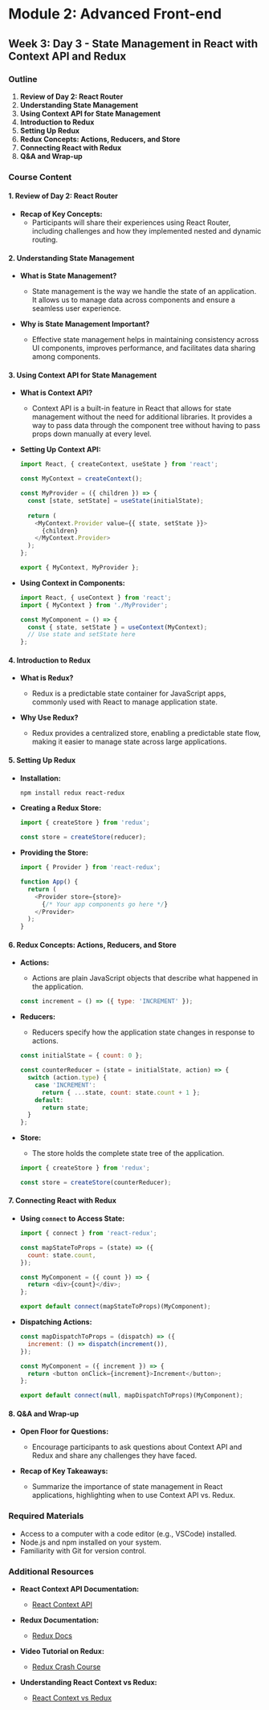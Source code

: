 # Module 2: Advanced Front-end
## Week 3: Day 3 - State Management in React with Context API and Redux

### Outline
1. **Review of Day 2: React Router**
2. **Understanding State Management**
3. **Using Context API for State Management**
4. **Introduction to Redux**
5. **Setting Up Redux**
6. **Redux Concepts: Actions, Reducers, and Store**
7. **Connecting React with Redux**
8. **Q&A and Wrap-up**

### Course Content

#### 1. Review of Day 2: React Router
- **Recap of Key Concepts:**
  - Participants will share their experiences using React Router, including challenges and how they implemented nested and dynamic routing.

#### 2. Understanding State Management
- **What is State Management?**
  - State management is the way we handle the state of an application. It allows us to manage data across components and ensure a seamless user experience.

- **Why is State Management Important?**
  - Effective state management helps in maintaining consistency across UI components, improves performance, and facilitates data sharing among components.

#### 3. Using Context API for State Management
- **What is Context API?**
  - Context API is a built-in feature in React that allows for state management without the need for additional libraries. It provides a way to pass data through the component tree without having to pass props down manually at every level.

- **Setting Up Context API:**
  ```javascript
  import React, { createContext, useState } from 'react';

  const MyContext = createContext();

  const MyProvider = ({ children }) => {
    const [state, setState] = useState(initialState);
    
    return (
      <MyContext.Provider value={{ state, setState }}>
        {children}
      </MyContext.Provider>
    );
  };

  export { MyContext, MyProvider };
  ```

- **Using Context in Components:**
  ```javascript
  import React, { useContext } from 'react';
  import { MyContext } from './MyProvider';

  const MyComponent = () => {
    const { state, setState } = useContext(MyContext);
    // Use state and setState here
  };
  ```

#### 4. Introduction to Redux
- **What is Redux?**
  - Redux is a predictable state container for JavaScript apps, commonly used with React to manage application state.

- **Why Use Redux?**
  - Redux provides a centralized store, enabling a predictable state flow, making it easier to manage state across large applications.

#### 5. Setting Up Redux
- **Installation:**
  ```bash
  npm install redux react-redux
  ```

- **Creating a Redux Store:**
  ```javascript
  import { createStore } from 'redux';

  const store = createStore(reducer);
  ```

- **Providing the Store:**
  ```javascript
  import { Provider } from 'react-redux';

  function App() {
    return (
      <Provider store={store}>
        {/* Your app components go here */}
      </Provider>
    );
  }
  ```

#### 6. Redux Concepts: Actions, Reducers, and Store
- **Actions:**
  - Actions are plain JavaScript objects that describe what happened in the application.
  ```javascript
  const increment = () => ({ type: 'INCREMENT' });
  ```

- **Reducers:**
  - Reducers specify how the application state changes in response to actions.
  ```javascript
  const initialState = { count: 0 };

  const counterReducer = (state = initialState, action) => {
    switch (action.type) {
      case 'INCREMENT':
        return { ...state, count: state.count + 1 };
      default:
        return state;
    }
  };
  ```

- **Store:**
  - The store holds the complete state tree of the application.
  ```javascript
  import { createStore } from 'redux';

  const store = createStore(counterReducer);
  ```

#### 7. Connecting React with Redux
- **Using `connect` to Access State:**
  ```javascript
  import { connect } from 'react-redux';

  const mapStateToProps = (state) => ({
    count: state.count,
  });

  const MyComponent = ({ count }) => {
    return <div>{count}</div>;
  };

  export default connect(mapStateToProps)(MyComponent);
  ```

- **Dispatching Actions:**
  ```javascript
  const mapDispatchToProps = (dispatch) => ({
    increment: () => dispatch(increment()),
  });

  const MyComponent = ({ increment }) => {
    return <button onClick={increment}>Increment</button>;
  };

  export default connect(null, mapDispatchToProps)(MyComponent);
  ```

#### 8. Q&A and Wrap-up
- **Open Floor for Questions:**
  - Encourage participants to ask questions about Context API and Redux and share any challenges they have faced.

- **Recap of Key Takeaways:**
  - Summarize the importance of state management in React applications, highlighting when to use Context API vs. Redux.

### Required Materials
- Access to a computer with a code editor (e.g., VSCode) installed.
- Node.js and npm installed on your system.
- Familiarity with Git for version control.

### Additional Resources
- **React Context API Documentation:**
  - [React Context API](https://reactjs.org/docs/context.html)

- **Redux Documentation:**
  - [Redux Docs](https://redux.js.org/introduction/getting-started)

- **Video Tutorial on Redux:**
  - [Redux Crash Course](https://www.youtube.com/watch?v=93pn8vLq93o)

- **Understanding React Context vs Redux:**
  - [React Context vs Redux](https://www.smashingmagazine.com/2020/06/react-context-api-vs-redux/)




